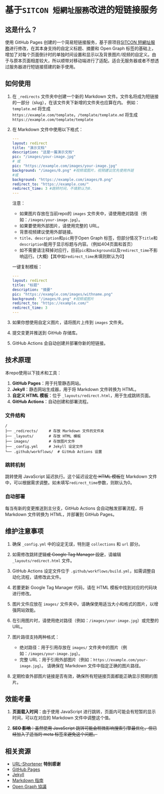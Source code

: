 # 基于`SITCON 短網址服務`改进的短链接服务

## 这是什么？

使用 GitHub Pages 创建的一个简易短链接服务，基于原项目[SITCON 短網址服務](https://github.com/sitcon-tw/URL-Shortener)进行修改，在其本身支持的自定义标题、摘要和 Open Graph 标签的基础上，增加了对每个页面倒计时的单独时间设置和显示以及背景图片/视频的自定义。由于与原本页面相差较大，所以顺带对移动端进行了适配。适合无服务器或者不想透过服务器进行短链接搭建的新手使用。

## 如何使用

1. 在 `_redirects` 文件夹中创建一个新的 Markdown 文件。文件名将成为短链接的一部分（slug），在该文件夹下新增的文件夹也应算在内。
   例如：`template.md` 将生成 `https://example.com/template`，`/template/template.md` 将生成 `https://example.com/template/template`

2. 在 Markdown 文件中使用以下格式：

   ```yaml
   ---
   layout: redirect
   title: "演示文档"
   description: "这是一篇演示文档"
   pic: "/images/your-image.jpg"
   # 或
   pic: "https://example.com/images/your-image.jpg"
   background: "/images/0.png" #视频或图片，视频建议优先使用外链
   #或
   background: "https://example.com/images/0.png"
   redirect_to: "https://example.com/"
   redirect_time: 3 #跳转时间，不填默认为0.
   ---

   ```

   注意：
   - 如果图片存放在当前repo的 `images` 文件夹中，请使用绝对路径（例如：`/images/your-image.jpg`）。
   - 如果要使用外部图片，请使用完整的 URL。
   - 背景视频建议使用外部链接。
   - `title`、`description`和`pic`用于Open Graph 标签，但部分情况下`title`和`description`能用于显示标题与内容。（例如404页面和首页）
   - 如不需要请注释掉对应行，目前`pic`和`background`以及`redirect_time`不影响运行。(大概)【其中如`redirect_time`未填则默认为0】
  
   一键复制模板：

   ```yaml
   ---
   layout: redirect
   title: "标题"
   description: "摘要"
   pic: "https://example.com/images/withname.png"
   background: "/images/0.png" #视频或图片
   redirect_to: "https://example.com/"
   redirect_time: 3
   ---

   ```

3. 如果你想使用自定义图片，请将图片上传到 `images` 文件夹。

4. 提交变更并推送到 GitHub 存储库。

5. GitHub Actions 会自动创建并部署你新的短链接。

## 技术原理

本repo使用以下技术和工具：

1. **GitHub Pages**：用于托管静态网站。
2. **Jekyll**：静态网站生成器，用于将 Markdown 文件转换为 HTML。
3. **自定义 HTML 模板**：位于 `_layouts/redirect.html`，用于生成跳转页面。
4. **GitHub Actions**：自动创建和部署流程。

### 文件结构

```
/
├── _redirects/     # 存放 Markdown 文件的文件夹
├── _layouts/       # 存放 HTML 模板
├── images/         # 存放图片文件
├── _config.yml     # Jekyll 设定文件
└── .github/workflows/  # GitHub Actions 设置
```

### 跳转机制

跳转使用 JavaScript 延迟执行。这个延迟设定~~在 HTML 模板~~在 Markdown 文件中，可以根据需求调整。如未填写`redirect_time`参数，则默认为0。

### 自动部署

每当有新的变更推送到主分支，GitHub Actions 会自动触发部署流程，将 Markdown 文件转换为 HTML，并部署到 GitHub Pages。

## 维护注意事项

1. 确保 `_config.yml` 中的设定无误，特別是 `collections` 和 `url` 部分。

2. 如需修改跳转逻辑~~或 Google Tag Manager 設定~~，请编辑 `_layouts/redirect.html` 文件。

3. GitHub Actions 设定文件位于 `.github/workflows/build.yml`，如需调整自动化流程，请修改此文件。

4. 若要更新 Google Tag Manager 代码，请在 HTML 模板中找到对应的代码块进行修改。

5. 图片文件应放在 `images/` 文件夹中。请确保使用适当大小和格式的图片，以增强网站效能。

6. 在引用图片时，请使用绝对路径（例如：`/images/your-image.jpg`）或完整的 URL。

7. 图片路径支持两种格式：
   - 绝对路径：用于引用存放在 `images/` 文件夹中的图片（例如：`/images/your-image.jpg`）。
   - 完整 URL：用于引用外部图片（例如：`https://example.com/your-image.jpg`）。
   请确保在 Markdown 文件中指定正确的图片路径。

8. 定期检查外部图片链接是否有效，确保所有短链接页面都能正确显示预期的图片。

## 效能考量

1. **页面载入时间**：由于使用 JavaScript 进行跳转，页面内可能会有短暂的显示时间，可以在对应的 Markdown 文件中调整这个值。

2. ~~**SEO 影响**：虽然使用 JavaScript 跳转可能会稍微影响搜索引擎最优化，但已经加入了适当的 meta 标签来避免这个问题。~~

## 相关资源

- [URL-Shortener](https://github.com/sitcon-tw/URL-Shortener) **特别感谢**
- [GitHub Pages](https://docs.github.com/en/pages)
- [Jekyll](https://jekyllrb.com/docs/)
- [Markdown 指南](https://www.markdownguide.org/)
- [Open Graph 協議](https://ogp.me/)
